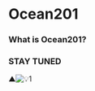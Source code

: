 # Ocean201

### What is Ocean201? <a id="what-is-ocean-101"></a>

### STAY TUNED



▲![&#x1F4A1;](https://assets.grammarly.com/emoji/v1/1f4a1.svg)1  


